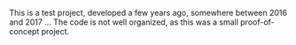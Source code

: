 This is a test project, developed a few years ago, somewhere between 2016 and 2017 ...
The code is not well organized, as this was a small proof-of-concept project. 